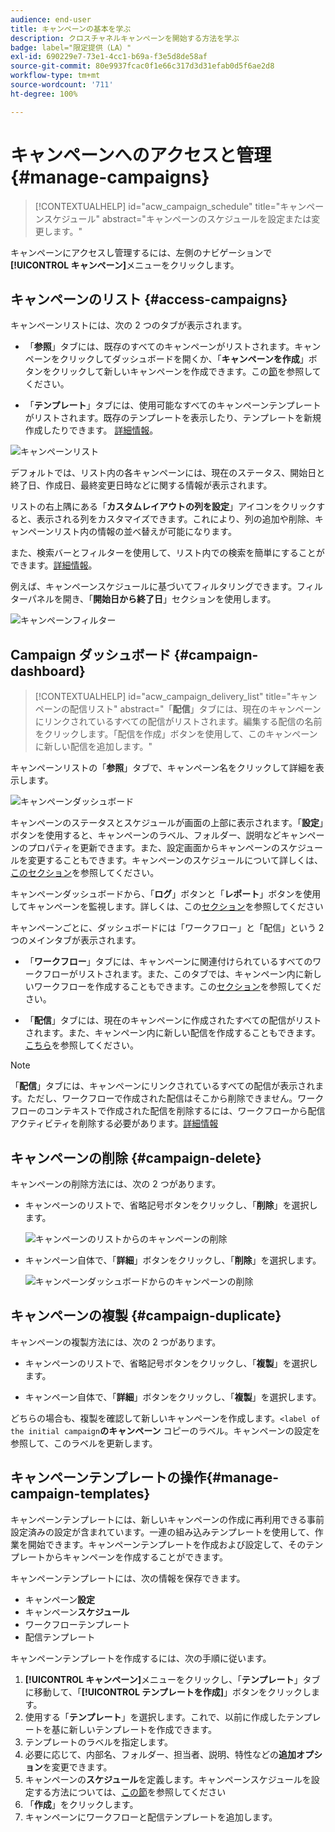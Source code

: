 ```yaml
---
audience: end-user
title: キャンペーンの基本を学ぶ
description: クロスチャネルキャンペーンを開始する方法を学ぶ
badge: label="限定提供（LA）"
exl-id: 690229e7-73e1-4cc1-b69a-f3e5d8de58af
source-git-commit: 80e9937fcac0f1e66c317d3d31efab0d5f6ae2d8
workflow-type: tm+mt
source-wordcount: '711'
ht-degree: 100%

---
```


# キャンペーンへのアクセスと管理{#manage-campaigns}

>[!CONTEXTUALHELP]
>id="acw_campaign_schedule"
>title="キャンペーンスケジュール"
>abstract="キャンペーンのスケジュールを設定または変更します。"

キャンペーンにアクセスし管理するには、左側のナビゲーションで&#x200B;**[!UICONTROL キャンペーン]**&#x200B;メニューをクリックします。

## キャンペーンのリスト {#access-campaigns}

キャンペーンリストには、次の 2 つのタブが表示されます。

* 「**参照**」タブには、既存のすべてのキャンペーンがリストされます。キャンペーンをクリックしてダッシュボードを開くか、「**キャンペーンを作成**」ボタンをクリックして新しいキャンペーンを作成できます。この[節](create-campaigns.md#create-campaigns)を参照してください。

* 「**テンプレート**」タブには、使用可能なすべてのキャンペーンテンプレートがリストされます。既存のテンプレートを表示したり、テンプレートを新規作成したりできます。 [詳細情報](#manage-campaign-templates)。

![キャンペーンリスト](assets/campaign-list.png)

デフォルトでは、リスト内の各キャンペーンには、現在のステータス、開始日と終了日、作成日、最終変更日時などに関する情報が表示されます。

リストの右上隅にある「**カスタムレイアウトの列を設定**」アイコンをクリックすると、表示される列をカスタマイズできます。これにより、列の追加や削除、キャンペーンリスト内の情報の並べ替えが可能になります。

また、検索バーとフィルターを使用して、リスト内での検索を簡単にすることができます。[詳細情報](../get-started/user-interface.md#list-screens)。

例えば、キャンペーンスケジュールに基づいてフィルタリングできます。フィルターパネルを開き、「**開始日から終了日**」セクションを使用します。

![キャンペーンフィルター](assets/campaign-filter-on-dates.png)

## Campaign ダッシュボード {#campaign-dashboard}

>[!CONTEXTUALHELP]
>id="acw_campaign_delivery_list"
>title="キャンペーンの配信リスト"
>abstract="「**配信**」タブには、現在のキャンペーンにリンクされているすべての配信がリストされます。編集する配信の名前をクリックします。「配信を作成」ボタンを使用して、このキャンペーンに新しい配信を追加します。"

キャンペーンリストの「**参照**」タブで、キャンペーン名をクリックして詳細を表示します。

![キャンペーンダッシュボード](assets/campaign-dashboard.png)

キャンペーンのステータスとスケジュールが画面の上部に表示されます。「**設定**」ボタンを使用すると、キャンペーンのラベル、フォルダー、説明などキャンペーンのプロパティを更新できます。また、設定画面からキャンペーンのスケジュールを変更することもできます。キャンペーンのスケジュールについて詳しくは、[このセクション](create-campaigns.md#campaign-schedule)を参照してください。

キャンペーンダッシュボードから、「**ログ**」ボタンと「**レポート**」ボタンを使用してキャンペーンを監視します。詳しくは、この[セクション](create-campaigns.md#create-campaigns)を参照してください

キャンペーンごとに、ダッシュボードには「ワークフロー」と「配信」という 2 つのメインタブが表示されます。

* 「**ワークフロー**」タブには、キャンペーンに関連付けられているすべてのワークフローがリストされます。また、このタブでは、キャンペーン内に新しいワークフローを作成することもできます。この[セクション](create-campaigns.md#create-campaigns)を参照してください。

* 「**配信**」タブには、現在のキャンペーンに作成されたすべての配信がリストされます。また、キャンペーン内に新しい配信を作成することもできます。[こちら](create-campaigns.md#create-campaigns)を参照してください。

>[!NOTE]
>
>「**配信**」タブには、キャンペーンにリンクされているすべての配信が表示されます。ただし、ワークフローで作成された配信はそこから削除できません。ワークフローのコンテキストで作成された配信を削除するには、ワークフローから配信アクティビティを削除する必要があります。[詳細情報](../msg/gs-messages.md#delivery-delete)


## キャンペーンの削除 {#campaign-delete}

キャンペーンの削除方法には、次の 2 つがあります。

* キャンペーンのリストで、省略記号ボタンをクリックし、「**削除**」を選択します。

  ![キャンペーンのリストからのキャンペーンの削除](assets/delete-a-campaign-from-list.png)

* キャンペーン自体で、「**詳細**」ボタンをクリックし、「**削除**」を選択します。

  ![キャンペーンダッシュボードからのキャンペーンの削除](assets/delete-a-campaign-from-dashboard.png)


## キャンペーンの複製 {#campaign-duplicate}

キャンペーンの複製方法には、次の 2 つがあります。

* キャンペーンのリストで、省略記号ボタンをクリックし、「**複製**」を選択します。

* キャンペーン自体で、「**詳細**」ボタンをクリックし、「**複製**」を選択します。

どちらの場合も、複製を確認して新しいキャンペーンを作成します。`<label of the initial campaign`**のキャンペーン** コピーのラベル。キャンペーンの設定を参照して、このラベルを更新します。


## キャンペーンテンプレートの操作{#manage-campaign-templates}

キャンペーンテンプレートには、新しいキャンペーンの作成に再利用できる事前設定済みの設定が含まれています。一連の組み込みテンプレートを使用して、作業を開始できます。キャンペーンテンプレートを作成および設定して、そのテンプレートからキャンペーンを作成することができます。

キャンペーンテンプレートには、次の情報を保存できます。

* キャンペーン&#x200B;**設定**
* キャンペーン&#x200B;**スケジュール**
* ワークフローテンプレート
* 配信テンプレート

キャンペーンテンプレートを作成するには、次の手順に従います。

1. **[!UICONTROL キャンペーン]**&#x200B;メニューをクリックし、「**テンプレート**」タブに移動して、「**[!UICONTROL テンプレートを作成]**」ボタンをクリックします。
1. 使用する「**テンプレート**」を選択します。これで、以前に作成したテンプレートを基に新しいテンプレートを作成できます。
1. テンプレートのラベルを指定します。
1. 必要に応じて、内部名、フォルダー、担当者、説明、特性などの&#x200B;**追加オプション**&#x200B;を変更できます。
1. キャンペーンの&#x200B;**スケジュール**&#x200B;を定義します。キャンペーンスケジュールを設定する方法については、[この節](create-campaigns.md#campaign-schedule)を参照してください
1. 「**作成**」をクリックします。
1. キャンペーンにワークフローと配信テンプレートを追加します。
